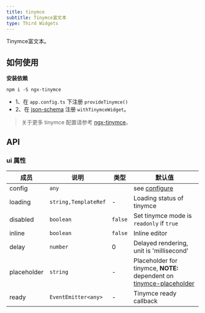 ```yaml
---
title: tinymce
subtitle: Tinymce富文本
type: Third Widgets
---
```


Tinymce富文本。

## 如何使用

**安装依赖**  

`npm i -S ngx-tinymce`

- 1、在 `app.config.ts` 下注册 `provideTinymce()`
- 2、在 [json-schema](https://github.com/hbyunzai/ng-yunzai/blob/master/src/app/shared/json-schema/index.ts#L9) 注册 `withTinymceWidget`。

> 关于更多 tinymce 配置请参考 [ngx-tinymce](https://github.com/cipchk/ngx-tinymce)。

## API

### ui 属性

| 成员 | 说明 | 类型 | 默认值 |
|----|----|----|-----|
| config | `any` |  | see [configure](https://www.tinymce.com/docs/configure/integration-and-setup/) |
| loading | `string,TemplateRef` | - | Loading status of tinymce |
| disabled | `boolean` | `false` | Set tinymce mode is `readonly` if `true` |
| inline | `boolean` | `false` | Inline editor |
| delay | `number` | 0 | Delayed rendering, unit is 'millisecond' |
| placeholder | `string` | - | Placeholder for tinymce, **NOTE:** dependent on [tinymce-placeholder](https://github.com/mohan/tinymce-placeholder) |
| ready | `EventEmitter<any>` | - | Tinymce ready callback |
